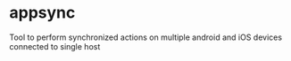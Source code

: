 # appsync
Tool to perform synchronized actions on multiple android and iOS devices connected to single host
